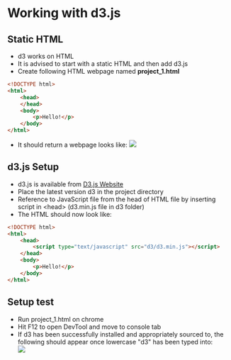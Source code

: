 # Working with d3.js


## Static HTML
- d3 works on HTML 
- It is advised to start with a static HTML and then add d3.js
- Create following HTML webpage named **project_1.html**
```html
<!DOCTYPE html>
<html>
	<head>
	</head>
	<body>
		<p>Hello!</p>
	</body>
</html>
```
- It should return a webpage looks like:
![](https://d1gg5jm9r4jrt6.cloudfront.net/project_1_browser_snapshot_600x198.png)

##  d3.js Setup
- d3.js is available from [D3.js Website](https://d3js.org/)
- Place the latest version d3 in the project directory
- Reference to JavaScript file from the head of HTML file by inserting script in \<head> (d3.min.js file in d3 folder)
- The HTML should now look like:
```HTML
<!DOCTYPE html>
<html>
	<head>
		<script type="text/javascript" src="d3/d3.min.js"></script>
	</head>
	<body>
		<p>Hello!</p>
	</body>
</html>
```

## Setup test
- Run project_1.html on chrome
- Hit F12 to open DevTool and move to console tab
- If d3 has been successfully installed and appropriately sourced to, the following should appear once lowercase "d3" has been typed into:  
![](https://d1gg5jm9r4jrt6.cloudfront.net/d3.js.javascript.console_300x420.png)
